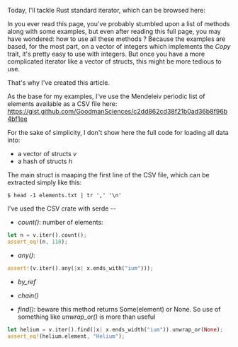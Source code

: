Today, I'll tackle Rust standard iterator, which can be browsed here: 

In you ever read this page, you've probably stumbled upon a list of methods along with some examples, but even after reading this full page, you may have wondered: how to use all these methods ?
Because the examples are based, for the most part, on a vector of integers which implements the _Copy_ trait, it's pretty easy to use with integers. But once you have a more complicated iterator like a vector of structs, this might be more tedious to use.

That's why I've created this article.

As the base for my examples, I've use the Mendeleiv periodic list of elements available as a CSV file here: https://gist.github.com/GoodmanSciences/c2dd862cd38f21b0ad36b8f96b4bf1ee 

For the sake of simplicity, I don't show here the full code for loading all data into:

* a vector of structs _v_
* a hash of structs _h_

The main struct is maaping the first line of the CSV file, which can be extracted simply like this:

```console
$ head -1 elements.txt | tr ',' '\n'
```

I've used the CSV crate with serde --

* _count()_: number of elements:

```rust
let n = v.iter().count();
assert_eq!(n, 118);
```

* _any()_: 

```rust
assert!(v.iter().any(|x| x.ends_with("ium")));
```

* _by_ref_

* _chain()_

* _find()_: beware this method returns Some(element) or None. So use of something like _unwrap_or()_ is more than useful

```rust
let helium = v.iter().find(|x| x.ends_width("ium")).unwrap_or(None);
assert_eq!(helium.element, "Helium");
```

```rust
```

```rust
```

```rust
```

```rust
```

```rust
```

```rust
```

```rust
```

```rust
```
